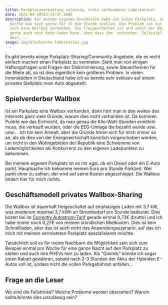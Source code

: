 ```yaml
---
title: Parkplatzvermietung zulässig, trotz vorhandener Ladestation?
date: 2021-04-29T22:13:47.508Z
description: Auf meinem eigenen Grundstück habe ich einen Parkplatz, auf den
  dürfte man sich gerne für 1€ die Stunde stellen. Das Problem ist nur, es ist
  auch eine Wallbox vorhanden, die freigeschaltet ist und somit der Besucher
  gerne auch sein Auto laden kann, ohne dass ihm  entstehen. Zulässig? Ja
  aber,...
image: img/blockierte-ladestation.jpg
---
```

Es gibt bereits einige Parkplatz-Sharing/Community Angebote, die es recht einfach machen einen Parkplatz zu vermieten. Sieht man von einigen Haftungsfragen und Fragen der Diskriminierung, sowie Steuerthemen für die Miete ab, so ist dies eigentlich kein größeres Problem. In vielen Innenstädten in Deutschland habe ich so bereits sehr exklusiv auf einem privaten Stellplatz mein Auto abgestellt.

## Spielverderber Wallbox

Ist am Parkplatz eine Wallbox vorhanden, dann hört man in den weiten des Internets ganz viele Gründe, warum dies nicht vorhanden ist. Da kommen Punkte wie das Eichrecht, da man genau die Kilo-Watt-Stunden ermitteln muss, die verkauft wurden, oder die EEG-Umlage die bezahlt wurde usw.. usw.. . Ich bin kein Anwalt, aber die Gründe hören sich für mich  immer so an, als ob dies von der Energiewirtschaft künstlich vorgeschoben werden, um nicht in den Wohngebieten der Republik eine Schwemme von Lademöglichkeiten als Konkurrenz zu den eigenen Ladepunkten zu bekommen.

Bei meinem eigenen Parkplatz ist es mir egal, ob ein Diesel oder ein E-Auto parkt. Hauptsache ich bekomme meinen Euro pro Stunde Parkzeit. Wer parkt ohne zu zahlen, der wird auf seine Kosten abgeschleppt. Die Wallbox ändert hier für mich nichts.

## Geschäftsmodell privates Wallbox-Sharing

Die Wallbox ist dauerhaft freigeschaltet auf einphasiges Laden mit 3,7 kW, was wiederum maximal 3,7 kWh an Strombedarf pro Stunde bedeutet. Dies kostet bei im [Corrently Autostrom-Tarif](https://corrently.de/oekostrom/auto.html) gerade einmal 0,73€ (brutto) und ich habe immer noch 0,27€ von meinen stündlichen Mietkosten. Dies ist kein Schnellladen, aber das ist auch nicht das Anwendungsszenario, auf das ich mich mit meinem vermieteten Parkplatz spezialisieren möchte.

Tatsächlich soll es für meine Nachbarn die Möglichkeit sein sich zum Beispiel einmal pro Woche für eine ganze Nacht auf den Parkplatz zu stellen und auch ihre PHEVs hier zu laden. Als "Gimmik" könnte ich sogar einen Rabatt gewähren, sobald nach 2-3 Stunden der Akku der Hybriden E-Autos voll ist, sodass nicht die vollen Parkgebühren anfallen...

## Frage an die Leser

Wo sind die Fallstricke? Welche Probleme werden übersehen? Warum sollte/könnte dies unzulässig sein?